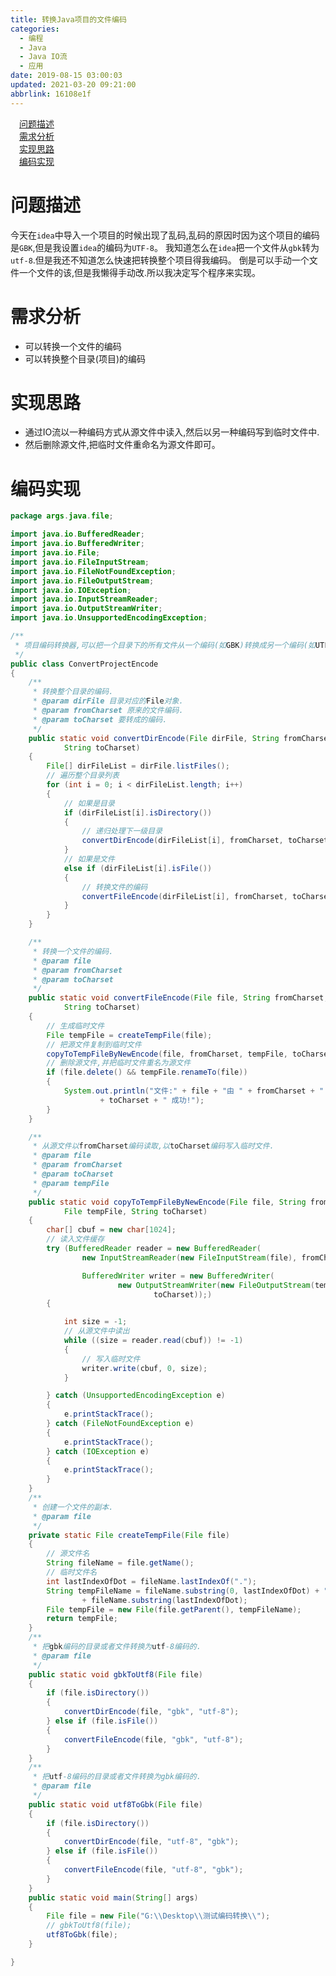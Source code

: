 ```yaml
---
title: 转换Java项目的文件编码
categories: 
  - 编程
  - Java
  - Java IO流
  - 应用
date: 2019-08-15 03:00:03
updated: 2021-03-20 09:21:00
abbrlink: 16108e1f
---
```

<div id='my_toc'><a href="/blog/16108e1f/#问题描述" class="header_1">问题描述</a>&nbsp;<br><a href="/blog/16108e1f/#需求分析" class="header_1">需求分析</a>&nbsp;<br><a href="/blog/16108e1f/#实现思路" class="header_1">实现思路</a>&nbsp;<br><a href="/blog/16108e1f/#编码实现" class="header_1">编码实现</a>&nbsp;<br></div>
<style>.header_1{margin-left: 1em;}.header_2{margin-left: 2em;}.header_3{margin-left: 3em;}.header_4{margin-left: 4em;}.header_5{margin-left: 5em;}.header_6{margin-left: 6em;}</style>
<!--more-->
<script>if (navigator.platform.search('arm')==-1){document.getElementById('my_toc').style.display = 'none';}var e,p = document.getElementsByTagName('p');while (p.length>0) {e = p[0];e.parentElement.removeChild(e);}</script>

<!--end-->
# 问题描述
今天在`idea`中导入一个项目的时候出现了乱码,乱码的原因时因为这个项目的编码是`GBK`,但是我设置`idea`的编码为`UTF-8`。
我知道怎么在`idea`把一个文件从`gbk`转为`utf-8`.但是我还不知道怎么快速把转换整个项目得我编码。
倒是可以手动一个文件一个文件的该,但是我懒得手动改.所以我决定写个程序来实现。
# 需求分析
- 可以转换一个文件的编码
- 可以转换整个目录(项目)的编码

# 实现思路
- 通过IO流以一种编码方式从源文件中读入,然后以另一种编码写到临时文件中.
- 然后删除源文件,把临时文件重命名为源文件即可。

# 编码实现

```java
package args.java.file;

import java.io.BufferedReader;
import java.io.BufferedWriter;
import java.io.File;
import java.io.FileInputStream;
import java.io.FileNotFoundException;
import java.io.FileOutputStream;
import java.io.IOException;
import java.io.InputStreamReader;
import java.io.OutputStreamWriter;
import java.io.UnsupportedEncodingException;

/**
 * 项目编码转换器,可以把一个目录下的所有文件从一个编码(如GBK)转换成另一个编码(如UTF-8).<br>
 */
public class ConvertProjectEncode
{
    /**
     * 转换整个目录的编码.
     * @param dirFile 目录对应的File对象.
     * @param fromCharset 原来的文件编码.
     * @param toCharset 要转成的编码.
     */
    public static void convertDirEncode(File dirFile, String fromCharset,
            String toCharset)
    {
        File[] dirFileList = dirFile.listFiles();
        // 遍历整个目录列表
        for (int i = 0; i < dirFileList.length; i++)
        {
            // 如果是目录
            if (dirFileList[i].isDirectory())
            {
                // 递归处理下一级目录
                convertDirEncode(dirFileList[i], fromCharset, toCharset);
            }
            // 如果是文件
            else if (dirFileList[i].isFile())
            {
                // 转换文件的编码
                convertFileEncode(dirFileList[i], fromCharset, toCharset);
            }
        }
    }

    /**
     * 转换一个文件的编码.
     * @param file
     * @param fromCharset
     * @param toCharset
     */
    public static void convertFileEncode(File file, String fromCharset,
            String toCharset)
    {
        // 生成临时文件
        File tempFile = createTempFile(file);
        // 把源文件复制到临时文件
        copyToTempFileByNewEncode(file, fromCharset, tempFile, toCharset);
        // 删除源文件,并把临时文件重名为源文件
        if (file.delete() && tempFile.renameTo(file))
        {
            System.out.println("文件:" + file + "由 " + fromCharset + " 转为 "
                    + toCharset + " 成功!");
        }
    }

    /**
     * 从源文件以fromCharset编码读取,以toCharset编码写入临时文件.
     * @param file
     * @param fromCharset
     * @param toCharset
     * @param tempFile
     */
    public static void copyToTempFileByNewEncode(File file, String fromCharset,
            File tempFile, String toCharset)
    {
        char[] cbuf = new char[1024];
        // 读入文件缓存
        try (BufferedReader reader = new BufferedReader(
                new InputStreamReader(new FileInputStream(file), fromCharset));

                BufferedWriter writer = new BufferedWriter(
                        new OutputStreamWriter(new FileOutputStream(tempFile),
                                toCharset));)
        {

            int size = -1;
            // 从源文件中读出
            while ((size = reader.read(cbuf)) != -1)
            {
                // 写入临时文件
                writer.write(cbuf, 0, size);
            }

        } catch (UnsupportedEncodingException e)
        {
            e.printStackTrace();
        } catch (FileNotFoundException e)
        {
            e.printStackTrace();
        } catch (IOException e)
        {
            e.printStackTrace();
        }
    }
    /**
     * 创建一个文件的副本.
     * @param file
     */
    private static File createTempFile(File file)
    {
        // 源文件名
        String fileName = file.getName();
        // 临时文件名
        int lastIndexOfDot = fileName.lastIndexOf(".");
        String tempFileName = fileName.substring(0, lastIndexOfDot) + "_Temp"
                + fileName.substring(lastIndexOfDot);
        File tempFile = new File(file.getParent(), tempFileName);
        return tempFile;
    }
    /**
     * 把gbk编码的目录或者文件转换为utf-8编码的.
     * @param file
     */
    public static void gbkToUtf8(File file)
    {
        if (file.isDirectory())
        {
            convertDirEncode(file, "gbk", "utf-8");
        } else if (file.isFile())
        {
            convertFileEncode(file, "gbk", "utf-8");
        }
    }
    /**
     * 把utf-8编码的目录或者文件转换为gbk编码的.
     * @param file
     */
    public static void utf8ToGbk(File file)
    {
        if (file.isDirectory())
        {
            convertDirEncode(file, "utf-8", "gbk");
        } else if (file.isFile())
        {
            convertFileEncode(file, "utf-8", "gbk");
        }
    }
    public static void main(String[] args)
    {
        File file = new File("G:\\Desktop\\测试编码转换\\");
        // gbkToUtf8(file);
        utf8ToGbk(file);
    }

}
```

